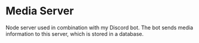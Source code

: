 # Media Server

Node server used in combination with my Discord bot.  The bot sends media information to this server, which is stored in a database.